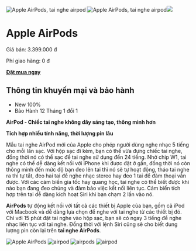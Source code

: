 ![Apple AirPods, tai nghe airpod](https://mac24h.vn/images/thumbnails/350/350/detailed/46/APMMEF2ZA_apple_airpods_earphones_white_y6cr-hh.png?t=1531847880 "Apple AirPods, tai nghe airpod")
![Apple AirPods, tai nghe airpod](https://mac24h.vn/images/thumbnails/35/35/detailed/46/APMMEF2ZA_apple_airpods_earphones_white_y6cr-hh.png?t=1531847881 "Apple AirPods, tai nghe airpod")![](https://mac24h.vn/images/thumbnails/35/35/detailed/46/Screen_Shot_2016-12-27_at_2.32.02_PM.png?t=1531847881)

# Apple AirPods

Giá bán:  3.399.000 đ

Phí giao hàng: 0 đ

**[Đặt mua ngay](#buy)**

## Thông tin khuyến mại và bảo hành

-   New 100%
-   Bảo Hành 12 Tháng 1 đổi 1

**AirPod - Chiếc tai nghe không dây sáng tạo, thông minh hơn**

**Tích hợp nhiều tính năng, thời lượng pin lâu**

Mẫu tai nghe AirPod mới của Apple cho phép người dùng nghe nhạc 5 tiếng cho mỗi lần sạc. Với hộp sạc đi kèm, bạn có thể vừa đựng chiếc tai nghe, đồng thời nó có thể sạc để tai nghe sử dụng đến 24 tiếng. Nhờ chip W1, tai nghe có thể dễ dàng kết nối với iPhone khi được đặt ở gần, đồng thời nó còn thông minh đến mức độ bạn đeo lên tai thì nó sẽ tự hoạt động, tháo tai nghe ra thì tự tắt, đeo hai tai để nghe nhạc stereo hay đeo 1 tai để đàm thoại vẫn được. Với các cảm biến gia tốc hay quang học, tai nghe có thể biết được khi nào bạn đang đeo chúng và đảm bảo việc kết nối liên tục. Cảm biến tích hợp trên tai dễ dàng kích hoạt Siri khi bạn chạm 2 lần vào nó.

**AirPods**  tự động kết nối với tất cả các thiết bị Apple của bạn, gồm cả iPod với Macbook và dễ dàng lựa chọn để nghe với tai nghe từ các thiết bị đó. Chỉ với 15 phút đặt tai nghe vào hộp sạc, bạn sẽ có ngay 3 tiếng để nghe nhạc liên tục với tai nghe. Đồng thời với lệnh Siri cũng sẽ cho biết dung lượng pin còn lại trên  **tai nghe AirPods**.

![Apple AirPods](https://mac24h.vn/images/companies/1/Loa/jbl%20micro%20ii/CB082637-04D3-4EF9-95DB-1D2572C3A2CF.jpeg?1573029865920)
![airpod](https://mac24h.vn/images/companies/1/Loa/jbl%20micro%20ii/2AA056C9-0188-402E-B3AC-1B9AFEE3B70D.jpeg?1573032374583)
![airpods](https://mac24h.vn/images/companies/1/Loa/jbl%20micro%20ii/D75D074B-84D3-4343-AE88-A00C94D8DED4.jpeg?1573032364428)
![airpod](https://mac24h.vn/images/companies/1/Loa/jbl%20micro%20ii/2AA056C9-0188-402E-B3AC-1B9AFEE3B70D.jpeg?1573032374583)
